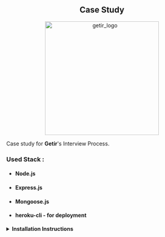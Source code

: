 <h2 align="center">Case Study</h2>

<p align="center">
  <img src="https://www.getir.com/images/bimutluluk.png" alt="getir_logo" width="300">
  </p>

Case study for **Getir**'s Interview Process.

### Used Stack :

- #### Node.js
- #### Express.js
- #### Mongoose.js
- #### heroku-cli - for deployment
<details><summary><b>Installation Instructions</b></summary><br>
<summary>You must have the Node.js installed before this steps.For more[Node.js](https://nodejs.org/en/download/) </summary><br/>

1. Clone the Repo:

```
   $ git clone git@github.com:rizikolik/CaseStudy.git
   $ cd CaseStudy
```

2. Install the app with the help of `package.json`:

   ```
   $ npm install
   ```
